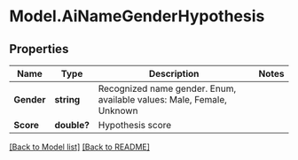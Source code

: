 # Model.AiNameGenderHypothesis
## Properties
Name | Type | Description | Notes
------------ | ------------- | ------------- | -------------
**Gender** | **string** | Recognized name gender. Enum, available values: Male, Female, Unknown | 
**Score** | **double?** | Hypothesis score              | 



[[Back to Model list]](Models.doc) [[Back to README]](README.md)


